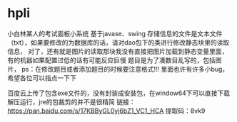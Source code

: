 # hpli
小白林某人的考试面板小系统
基于javase、swing
存储信息的文件是文本文件（txt），如果要修改的为数据库的话，请对dao包下的类进行修改静态块里的读取信息，
对了，还有就是图片的读取那块我没有直接把图片加载到静态变量里面，有的机器如果配置过低的话有可能反应巨慢
题目是为了凑数目乱写的，包括图片，
ps：在修改题目或者添加题目的时候要注意格式!!!
里面也许有许多小bug，希望各位可以指点一下下

百度云上传了包含exe文件的，没有封装成安装包，在window64下可以直接下载解压运行，jre的包裁剪的并不是很精简
链接：https://pan.baidu.com/s/17KBByGL0yj6bZ1_VC1_HCA 
提取码：8vk9 

